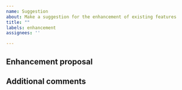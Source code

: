 ```yaml
---
name: Suggestion
about: Make a suggestion for the enhancement of existing features
title: ""
labels: enhancement
assignees: ''

---
```


## Enhancement proposal
<!-- Add a clear and concise description of your enhancement proposal. -->


## Additional comments
<!-- Add further context that you think might be relevant. -->
